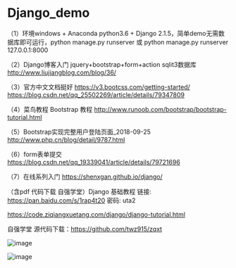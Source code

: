 # Django_demo
（1）环境windows + Anaconda python3.6 + Django 2.1.5，简单demo无需数据库即可运行，python manage.py runserver 或 python manage.py runserver 127.0.0.1:8000

（2）Django博客入门  jquery+bootstrap+form+action sqlit3数据库
http://www.liujiangblog.com/blog/36/

（3）官方中文文档挺好
https://v3.bootcss.com/getting-started/
https://blog.csdn.net/qq_25502269/article/details/79347809


（4）菜鸟教程 Bootstrap 教程
http://www.runoob.com/bootstrap/bootstrap-tutorial.html

（5）Bootstrap实现完整用户登陆页面_2018-09-25
http://www.php.cn/blog/detail/9787.html

（6）form表单提交
https://blog.csdn.net/qq_19339041/article/details/79721696

（7）在线系列入门
https://shenxgan.github.io/django/


（含pdf 代码下载 自强学堂）Django 基础教程
链接: https://pan.baidu.com/s/1rap4t20 密码: uta2

https://code.ziqiangxuetang.com/django/django-tutorial.html

自强学堂 源代码下载：https://github.com/twz915/zqxt

![image](https://raw.githubusercontent.com/wiki/xinan711456/Django_demo/index.png)

![image](https://raw.githubusercontent.com/wiki/xinan711456/Django_demo/login.png)
